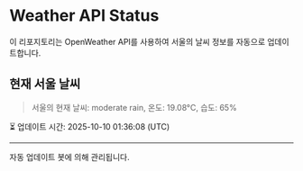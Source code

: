 
# Weather API Status

이 리포지토리는 OpenWeather API를 사용하여 서울의 날씨 정보를 자동으로 업데이트합니다.

## 현재 서울 날씨
> 서울의 현재 날씨: moderate rain, 온도: 19.08°C, 습도: 65%

⏳ 업데이트 시간: 2025-10-10 01:36:08 (UTC)

---
자동 업데이트 봇에 의해 관리됩니다.
